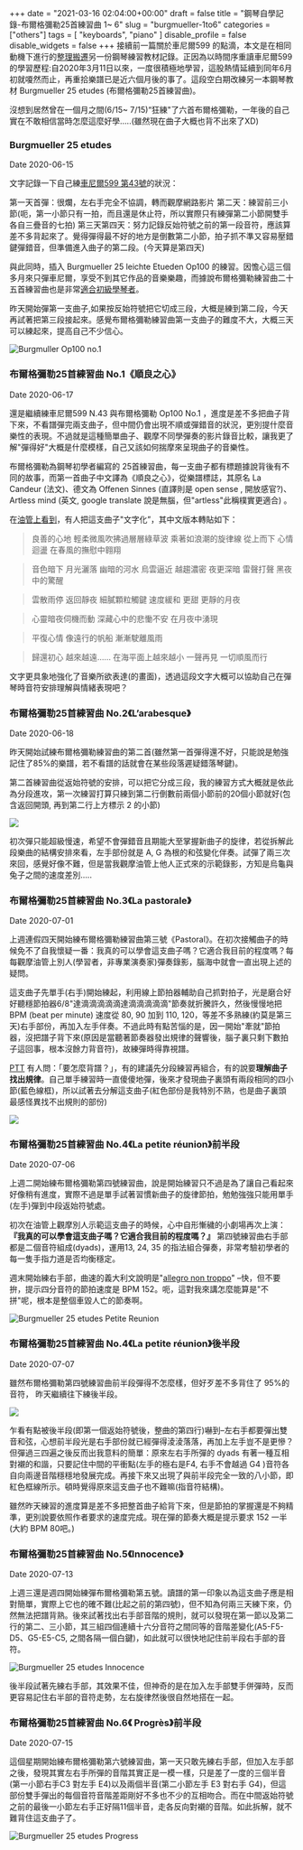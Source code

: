 +++
date = "2021-03-16 02:04:00+00:00"
draft = false
title = "鋼琴自學記錄-布爾格彌勒25首練習曲 1~ 6"
slug = "burgmueller-1to6"
categories = ["others"]
tags = [
  "keyboards",
  "piano"
  ]
disable_profile = false
disable_widgets = false
+++
接續前一篇關於車尼爾599 的點滴，本文是在相同動機下進行的[整理搬遷](https://personaljournal.ca/jxtsai/tag:Burgmueller)另一份鋼琴練習教材記錄。正因為以時間序重讀車尼爾599 的學習歷程:自2020年3月11日以來，一度很積極地學習，這股熱情延續到同年6月初就嗄然而止，再重拾樂譜已是近六個月後的事了。這段空白期改練另一本鋼琴教材 Burgmueller 25 etudes (布爾格彌勒25首練習曲)。

沒想到居然曾在一個月之間(6/15~ 7/15)“狂練"了六首布爾格彌勒，一年後的自己實在不敢相信當時怎麼這麼好學…..(雖然現在曲子大概也背不出來了XD)
<!--more-->

### Burgmueller 25 etudes
Date 2020-06-15

文字記錄一下自己練[車尼爾599 第43號](https://personaljournal.ca/jxtsai/czerny599-n-43)的狀況：

第一天首彈：很爛，左右手完全不協調，轉而觀摩網路影片 第二天：練習前三小節(呃，第一小節只有一拍，而且還是休止符，所以實際只有練彈第二小節開雙手各自三疊音的七拍) 第三天第四天：努力記錄反始符號之前的第一段音符，應該算差不多背起來了。覺得彈得最不好的地方是倒數第二小節，拍子抓不準又容易壓錯鍵彈錯音，但準備進入曲子的第二段。(今天算是第四天)

與此同時，插入 Burgmueller 25 leichte Etueden Op100 的練習。因憺心這三個多月來只彈車尼爾，享受不到其它作品的音樂樂趣，而據說布爾格彌勒練習曲二十五首練習曲也是非常[適合初級學琴者](https://blog.xuite.net/kikij313/piano/122817636-Burgmuller+op.100+-+%E4%BD%88%E7%88%BE%E6%A0%BC%E5%BD%8C%E5%8B%9225%E9%A6%96%E7%B7%B4%E7%BF%92%E6%9B%B2%28%E5%88%9D%E7%B4%9A%E8%B7%A8%E4%B8%AD%E7%B4%9A%E7%9A%84%E6%8C%87%E5%AE%9A%E6%95%99%E6%9D%90%29)。

昨天開始彈第一支曲子,如果按反始符號把它切成三段，大概是練到第二段，今天再試著把第三段接起來。感覺布爾格彌勒練習曲第一支曲子的難度不大，大概三天可以練起來，提高自己不少信心。

![Burgmuller  Op100 no.1](https://i.imgur.com/iUr4dVl.png)

### 布爾格彌勒25首練習曲 No.1《順良之心》
Date 2020-06-17

還是繼續練車尼爾599 N.43 與布爾格彌勒 Op100 No.1 ，進度是差不多把曲子背下來，不看譜彈完兩支曲子，但中間仍會出現不順或彈錯音的狀況，更別提什麼音樂性的表現。不過就是這種簡單曲子、觀摩不同學彈奏的影片錄音比較，讓我更了解"彈得好"大概是什麼模樣，自己又該如何揣摩來呈現曲子的音樂性。

布爾格彌勒為鋼琴初學者編寫的 25首練習曲，每一支曲子都有標題據說背後有不同的故事，而第一首曲子中文譯為《順良之心》，從樂譜標誌，其原名 La Candeur (法文)、德文為 Offenen Sinnes (直譯則是 open sense , 開放感官?)、Artless mind (英文, google translate 說是無腦，但"artless"此稱樸實更適合) 。

在[油管上看到](https://www.youtube.com/watch?v=aNpioPbCkYM)，有人把這支曲子"文字化”，其中文版本轉貼如下：

> 良善的心地 輕柔微風吹拂過層層綠草波 乘著如浪潮的旋律線 從上而下 心情迴盪 在春風的撫慰中翱翔

> 音色暗下 月光灑落 幽暗的河水 烏雲逼近 越趨濃密 夜更深暗 雷聲打聲 黑夜中的驚醒

> 雲散雨停 返回靜夜 細膩顆粒觸鍵 速度緩和 更甜 更靜的月夜

> 心靈暗夜伺機而動 深藏心中的悲慟不安 在月夜中湧現

> 平復心情 像遠行的帆船 漸漸駛離風雨

> 歸還初心 越來越遠…… 在海平面上越來越小 一聲再見 一切順風而行

文字更具象地強化了音樂所欲表達(的畫面)，透過這段文字大概可以協助自己在彈琴時音符安排理解與情緒表現吧？

### 布爾格彌勒25首練習曲 No.2《L’arabesque》
Date 2020-06-18

昨天開始試練布爾格彌勒練習曲的第二首(雖然第一首彈得還不好，只能說是勉強記住了85%的樂譜，若不看譜的話就會在某些段落遲疑錯落琴鍵)。

第二首練習曲從返始符號的安排，可以把它分成三段，我的練習方式大概就是依此為分段進攻，第一次練習打算只練到第二行倒數前兩個小節前的20個小節就好(包含返回開頭, 再到第二行上方標示 2 的小節)

![](https://i.imgur.com/3ExB5aX.png)

初次彈只能超級慢速，希望不會彈錯音且期能大至掌握新曲子的旋律，若從拆解此段樂曲的結構安排來看，左手部份就是 A, G 為根的和弦變化伴奏。試彈了兩三次來回，感覺好像不難，但是當我觀摩油管上他人正式來的示範錄影，方知是烏龜與兔子之間的速度差別…..

### 布爾格彌勒25首練習曲 No.3《La pastorale》
Date 2020-07-01

上週連假四天開始練布爾格彌勒練習曲第三號《Pastoral》。在初次接觸曲子的時候免不了自我懷疑一番：我真的可以學會這支曲子嗎？它適合我目前的程度嗎？每每觀摩油管上別人(學習者，非專業演奏家)彈奏錄影，腦海中就會一直出現上述的疑問。

這支曲子先單手(右手)開始練起，利用線上節拍器輔助自己抓對拍子，光是磨合好好聽穩節拍器6/8"達滴滴滴滴滴達滴滴滴滴滴"節奏就折騰許久，然後慢慢地把 BPM (beat per minute) 速度從 80, 90 加到 110, 120，等差不多熟練(約莫是第三天)右手部份，再加入左手伴奏。不過此時有點苦惱的是，因一開始"牽就"節拍器，沒把譜子背下來(原因是當聽著節奏器發出規律的聲響後，腦子裏只剩下數拍子這回事，根本沒餘力背音符)，故練彈時得靠視譜。

[PTT](https://www.ptt.cc/bbs/piano/M.1592297169.A.774.html) 有人問：「要怎麼背譜？」，有的建議先分段練習再組合，有的說要**理解曲子找出規律**。自己單手練習時一直傻傻地彈，後來才發現曲子裏頭有兩段相同的四小節(藍色線框)，所以試著去分解這支曲子(紅色部份是我特別不熟，也是曲子裏頭最感怪異找不出規則的部份)

![](https://i.imgur.com/lZAy5v8.png)

### 布爾格彌勒25首練習曲 No.4《La petite réunion》前半段
Date 2020-07-06

上週二開始練布爾格彌勒第四號練習曲，說是開始練習只不過是為了讓自己看起來好像稍有進度，實際不過是單手試著習慣新曲子的旋律節拍，勉勉強強只能用單手(左手)彈到中段返始符號處。

初次在油管上觀摩別人示範這支曲子的時候，心中自形慚穢的小劇場再次上演：**『我真的可以學會這支曲子嗎？它適合我目前的程度嗎？』** 第四號練習曲右手部都是二個音符組成(dyads)，運用13, 24, 35 的指法組合彈奏，非常考驗初學者的每一隻手指力道是否均衡穩定。

週末開始練右手部，曲速的義大利文說明是"[allegro non troppo](https://en.wiktionary.org/wiki/allegro_non_troppo)" –快，但不要拚，提示四分音符的節拍速度是 BPM 152。呃，這對我來講怎麼能算是"不拼"呢，根本是整個車毀人亡的節奏啊。

![ Burgmueller 25 etudes Petite Reunion ](https://i.imgur.com/CdwCchB.png)

### 布爾格彌勒25首練習曲 No.4《La petite réunion》後半段
Date 2020-07-07

雖然布爾格彌勒第四號練習曲前半段彈得不怎麼樣，但好歹差不多背住了 95%的音符， 昨天繼續往下練後半段。

![](https://i.imgur.com/w8bVHRK.png)

乍看有點被後半段(即第一個返始符號後，整曲的第四行)嚇到–左右手都要彈出雙音和弦，心想前半段光是右手部份就已經彈得淩淩落落，再加上左手豈不是更慘？但彈過三四遍之後反而出我意料的簡單：原來左右手所彈的 dyads 有著一種互相對襯的和諧，只要記住中間的平衝點(左手的極右是F4, 右手不會越過 G4 )音符各自向兩邊音階穩穩地發展完成。再接下來又出現了與前半段完全一致的八小節，即紅色框線所示。頓時覺得原來這支曲子也不難嘛(指音符結構)。

雖然昨天練習的進度算是差不多把整首曲子給背下來，但是節拍的掌握還是不夠精準，更別說要依照作者要求的速度完成。現在彈的節奏大概是提示要求 152 一半(大約 BPM 80吧。)

### 布爾格彌勒25首練習曲 No.5《Innocence》
Date 2020-07-13

上週三還是週四開始練彈布爾格彌勒第五號。讀譜的第一印象以為這支曲子應是相對簡單，實際上它也的確不難(比起之前的第四號)，但不知為何兩三天練下來，仍然無法把譜背熟。後來試著找出右手部音階的規則，就可以發現在第一節以及第二行的第二、三小節，其三組四個連續十六分音符之間同等的音階差變化(A5-F5-D5、G5-E5-C5, 之間各隔一個白鍵)，如此就可以很快地記住前半段右手部的音符。

![Burgmueller 25 etudes Innocence](https://i.imgur.com/yQhmSTQ.png)

後半段試著先練右手部，其效果不佳，但神奇的是在加入左手部雙手併彈時，反而更容易記住右半部的音符走勢，左右旋律然後很自然地搭在一起。

### 布爾格彌勒25首練習曲 No.6《 Progrès》前半段
Date 2020-07-15

這個星期開始練布爾格彌勒第六號練習曲，第一天只敢先練右手部，但加入左手部之後，發現其實左右手所彈的音階其實正是一模一樣，只是差了一度的三個半音(第一小節右手C3 對左手 E4)以及兩個半音(第二小節左手 E3 對右手 G4)，但這部份雙手彈出的每個音符音階差距剛好不多也不少的互相吻合。而在中間返始符號之前的最後一小節左右手正好隔11個半音，走各反向對襯的音階。如此拆解，就不難背住這支曲子了。

![Burgmueller 25 etudes Progress ](https://i.imgur.com/Y58UgVE.png)